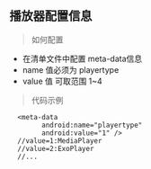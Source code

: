 
## 播放器配置信息

>如何配置

- 在清单文件中配置 meta-data信息
- name 值必须为 playertype
- value 值 可取范围 1~4

>代码示例

      <meta-data
            android:name="playertype"
            android:value="1" />
      //value=1:MediaPlayer
      //value=2:ExoPlayer
      //...            